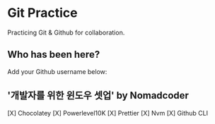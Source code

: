 # Git Practice

Practicing Git &amp; Github for collaboration.


## Who has been here?

Add your Github username below:


## '개발자를 위한 윈도우 셋업' by Nomadcoder
[X] Chocolatey
[X] Powerlevel10K
[X] Prettier
[X] Nvm
[X] Github CLI
